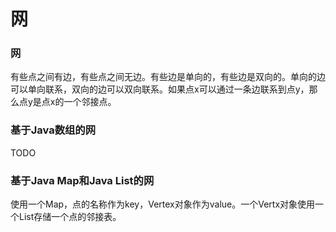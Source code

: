 # 网

### 网

有些点之间有边，有些点之间无边。有些边是单向的，有些边是双向的。单向的边可以单向联系，双向的边可以双向联系。如果点x可以通过一条边联系到点y，那么点y是点x的一个邻接点。

### 基于Java数组的网

TODO

### 基于Java Map和Java List的网

使用一个Map，点的名称作为key，Vertex对象作为value。一个Vertx对象使用一个List存储一个点的邻接表。
